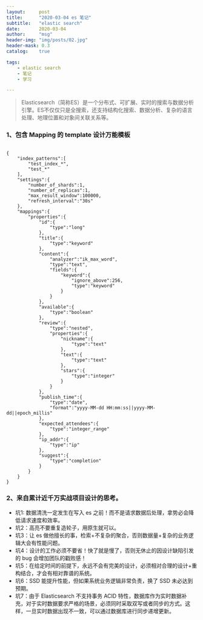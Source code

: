```yaml
---
layout:     post
title:      "2020-03-04 es 笔记"
subtitle:   "elastic search"
date:       2020-03-04
author:     "msg"
header-img: "img/posts/02.jpg"
header-mask: 0.3
catalog:    true

tags:
    - elastic search
    - 笔记
    - 学习

---
```


> Elasticsearch（简称ES）是一个分布式、可扩展、实时的搜索与数据分析引擎。ES不仅仅只是全搜索，还支持结构化搜索、数据分析、复杂的语言处理、地理位置和对象间关联关系等。

### 1、包含 Mapping 的 template 设计万能模板

```

{
    "index_patterns":[
        "test_index_*",
        "test_*"
    ],
    "settings":{
        "number_of_shards":1,
        "number_of_replicas":1,
        "max_result_window":100000,
        "refresh_interval":"30s"
    },
    "mappings":{
        "properties":{
            "id":{
                "type":"long"
            },
            "title":{
                "type":"keyword"
            },
            "content":{
                "analyzer":"ik_max_word",
                "type":"text",
                "fields":{
                    "keyword":{
                        "ignore_above":256,
                        "type":"keyword"
                    }
                }
            },
            "available":{
                "type":"boolean"
            },
            "review":{
                "type":"nested",
                "properties":{
                    "nickname":{
                        "type":"text"
                    },
                    "text":{
                        "type":"text"
                    },
                    "stars":{
                        "type":"integer"
                    }
                }
            },
            "publish_time":{
                "type":"date",
                "format":"yyyy-MM-dd HH:mm:ss||yyyy-MM-dd||epoch_millis"
            },
            "expected_attendees":{
                "type":"integer_range"
            },
            "ip_addr":{
                "type":"ip"
            },
            "suggest":{
                "type":"completion"
            }
        }
    }
}

```

### 2、来自累计近千万实战项目设计的思考。

* 坑1: 数据清洗一定发生在写入 es 之前！而不是请求数据后处理，拿势必会降低请求速度和效率。
* 坑2：高亮不要重复造轮子，用原生就可以。
* 坑3：让 es 做他擅长的事，检索+不复杂的聚合，否则数据量+复杂的业务逻辑大会有性能问题。
* 坑4：设计的工作必须不要省！快了就是慢了，否则无休止的因设计缺陷引发的 bug 会增加团队的戳败感！
* 坑5：在给定时间的前提下，永远不会有完美的设计，必须相对合理的设计+重构结合，才会有相对靠谱的系统。
* 坑6：SSD 能提升性能，但如果系统业务逻辑非常负责，换了 SSD 未必达到预期。
* 坑7：由于 Elasticsearch 不支持事务 ACID 特性，数据库作为实时数据补充，对于实时数据要求严格的场景，必须同时采取双写或者同步的方式。这样，一旦实时数据出现不一致，可以通过数据库进行同步递增更新。